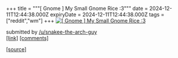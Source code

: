 +++
title = """[ Gnome ] My Small Gnome Rice :3"""
date = 2024-12-11T12:44:38.000Z
expiryDate = 2024-12-11T12:44:38.000Z
tags = ["reddit","wm"]
+++
[![[ Gnome ] My Small Gnome Rice :3](https://b.thumbs.redditmedia.com/P7HurxIjwQV2QSUJftvL4BslCBVC0WlFY5UC8WtDQaI.jpg "[ Gnome ] My Small Gnome Rice :3")](https://www.reddit.com/r/unixporn/comments/1hbsn17/gnome_my_small_gnome_rice_3/)

submitted by [/u/snakee-the-arch-guy](https://www.reddit.com/user/snakee-the-arch-guy)  
[\[link\]](https://www.reddit.com/gallery/1hbsn17) [\[comments\]](https://www.reddit.com/r/unixporn/comments/1hbsn17/gnome_my_small_gnome_rice_3/)

[[source]](https://www.reddit.com/r/unixporn/comments/1hbsn17/gnome_my_small_gnome_rice_3/)

